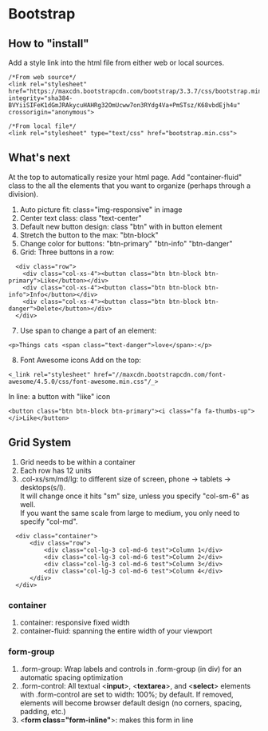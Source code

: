 # Bootstrap

## How to "install"
Add a style link into the html file from either web or local sources.  
```
/*From web source*/
<link rel="stylesheet" href="https://maxcdn.bootstrapcdn.com/bootstrap/3.3.7/css/bootstrap.min.css" integrity="sha384-BVYiiSIFeK1dGmJRAkycuHAHRg32OmUcww7on3RYdg4Va+PmSTsz/K68vbdEjh4u" crossorigin="anonymous">

/*From local file*/
<link rel="stylesheet" type="text/css" href="bootstrap.min.css">
```

## What's next
At the top to automatically resize your html page. Add "container-fluid" class to the all the elements that you want to organize (perhaps through a division). 
  
1. Auto picture fit: class="img-responsive" in image  
2. Center text class: class "text-center"
3. Default new button design: class "btn" with in button element  
4. Stretch the button to the max: "btn-block"  
5. Change color for buttons: "btn-primary" "btn-info" "btn-danger"  
6. Grid: Three buttons in a row:   

  ```
    <div class="row">
      <div class="col-xs-4"><button class="btn btn-block btn-primary">Like</button></div>
      <div class="col-xs-4"><button class="btn btn-block btn-info">Info</button></div>
      <div class="col-xs-4"><button class="btn btn-block btn-danger">Delete</button></div>
    </div>
  ```
7. Use span to change a part of an element:  
  ```
  <p>Things cats <span class="text-danger">love</span>:</p>
  ```
8. Font Awesome icons
Add on the top: 

  ```
  <_link rel="stylesheet" href="//maxcdn.bootstrapcdn.com/font-awesome/4.5.0/css/font-awesome.min.css"/_>
  ```
In line: a button with "like" icon  

  ```
  <button class="btn btn-block btn-primary"><i class="fa fa-thumbs-up"></i>Like</button>
  ```
  
## Grid System
1. Grid needs to be within a container
2. Each row has 12 units
3. .col-xs/sm/md/lg: to different size of screen, phone -> tablets -> desktops(s/l).  
    It will change once it hits "sm" size, unless you specify "col-sm-6" as well.  
    If you want the same scale from large to medium, you only need to specify "col-md".  
    
  ```
   	<div class="container">
 		<div class="row">
 			<div class="col-lg-3 col-md-6 test">Column 1</div>
 			<div class="col-lg-3 col-md-6 test">Column 2</div>
 			<div class="col-lg-3 col-md-6 test">Column 3</div>
 			<div class="col-lg-3 col-md-6 test">Column 4</div>
 		</div>
 	</div>
  ```


### container
1. container: responsive fixed width
2. container-fluid: spanning the entire width of your viewport

### form-group
1. .form-group: Wrap labels and controls in .form-group (in div) for an automatic spacing optimization
2. .form-control: All textual <**input**>, <**textarea**>, and <**select**> elements with .form-control are set to width: 100%; by default. If removed, elements will become browser default design (no corners, spacing, padding, etc.)
3. <**form class="form-inline"**>: makes this form in line
